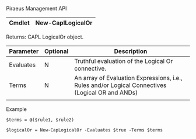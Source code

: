 ﻿Piraeus Management API

| Cmdlet | New-CaplLogicalOr |
|--------|--------------------|


Returns: CAPL LogicalOr object.

| **Parameter** | **Optional** | **Description**                                                                                  |
|---------------|--------------|--------------------------------------------------------------------------------------------------|
| Evaluates     | N            | Truthful evaluation of the Logical Or connective.                                               |
| Terms         | N            | An array of Evaluation Expressions, i.e., Rules and/or Logical Connectives (Logical OR and ANDs) |
|               |              |                                                                                                                                                                                           

Example
```
$terms = @($rule1, $rule2)

$logicalOr = New-CapLogicalOr -Evaluates $true -Terms $terms  
```

